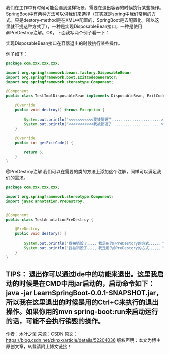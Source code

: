我们在工作中有时候可能会遇到这样场景，需要在退出容器的时候执行某些操作。SpringBoot中有两种方法可以供我们来选择（其实就是spring中我们常用的方式。只是destory-method是在XML中配置的，SpringBoot是去配置化。所以这里就不提这种方式了），一种是实现DisposableBean接口，一种是使用@PreDestroy注解。OK，下面我写两个例子看一下：

实现DisposableBean接口在容器退出的时候执行某些操作。

例子如下：
``` java
package com.xxx.xxx.xxx;
 
import org.springframework.beans.factory.DisposableBean;
import org.springframework.boot.ExitCodeGenerator;
import org.springframework.stereotype.Component;
 
@Component
public class TestImplDisposableBean implements DisposableBean, ExitCodeGenerator {
 
    @Override
    public void destroy() throws Exception {
 
        System.out.println("<<<<<<<<<<<我被销毁了......................>>>>>>>>>>>>>>>");
        System.out.println("<<<<<<<<<<<我被销毁了......................>>>>>>>>>>>>>>>");
    }
 
    @Override
    public int getExitCode() {
 
        return 5;
    }
}
```
@PreDestroy注解
我们可以在需要的类的方法上添加这个注解，同样可以满足我们的需求。
``` java
package com.xxx.xxx.xxx;
 
import org.springframework.stereotype.Component;
import javax.annotation.PreDestroy;
 

@Component
public class TestAnnotationPreDestroy {
 
    @PreDestroy
    public void destory() {
 
        System.out.println("我被销毁了、、、、、我是用的@PreDestory的方式、、、、、、");
        System.out.println("我被销毁了、、、、、我是用的@PreDestory的方式、、、、、、");
    }
}
```

TIPS：
退出你可以通过Ide中的功能来退出。这里我启动的时候是在CMD中用jar启动的，启动命令如下：java -jar LearnSpringBoot-0.0.1-SNAPSHOT.jar，所以我在这里退出的时候是用的Ctrl+C来执行的退出操作。如果你用的mvn spring-boot:run来启动运行的话，可能不会执行销毁的操作。
--------------------- 
作者：木叶之荣 
来源：CSDN 
原文：https://blog.csdn.net/zknxx/article/details/52204036 
版权声明：本文为博主原创文章，转载请附上博文链接！